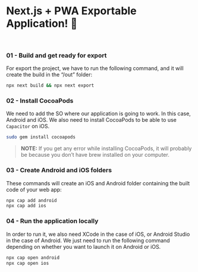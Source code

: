 # Next.js + PWA Exportable Application! 🚀

<img src="https://img.shields.io/github/languages/code-size/danialghahremani/nextjs-pwa-app" alt="" /> <img src="https://img.shields.io/github/checks-status/danialghahremani/nextjs-pwa-app/master" alt="" /> 

### 01 - Build and get ready for export

For export the project, we have to run the following command, and it will create the build in the “/out” folder:

```bash
npx next build && npx next export
```

### 02 - Install CocoaPods

We need to add the SO where our application is going to work. In this case, Android and iOS. We also need to install CocoaPods to be able to use `Capacitor` on iOS.

```bash
sudo gem install cocoapods
```

> **NOTE:** If you get any error while installing CocoaPods, it will probably be because you don’t have brew installed on your computer.

### 03 - Create Android and iOS folders

These commands will create an iOS and Android folder containing the built code of your web app:

```bash
npx cap add android
npx cap add ios
```

### 04 - Run the application locally

In order to run it, we also need XCode in the case of iOS, or Android Studio in the case of Android. We just need to run the following command depending on whether you want to launch it on Android or iOS.

```bash
npx cap open android
npx cap open ios
```
